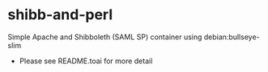 # shibb-and-perl
Simple Apache and Shibboleth (SAML SP) container using debian:bullseye-slim
*  Please see README.toai for more detail
